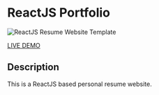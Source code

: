 # ReactJS Portfolio      



![ReactJS Resume Website Template](resume-screenshot.png?raw=true "ReactJS Resume Website Template")

<a href="https://quirky-hopper-656ef8.netlify.app/">LIVE DEMO</a>

## Description
This is a ReactJS based personal resume website. 

